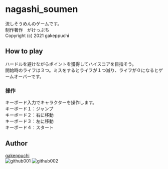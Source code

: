 # nagashi_soumen<br>
流しそうめんのゲームです。<br>
制作著作　がけっぷち<br>
Copyright (c) 2021 gakeppuchi<br>

## How to play<br>
ハードルを避けながらポイントを獲得してハイスコアを目指そう。<br>
開始時のライフは３つ。ミスをするとライフが１つ減り、ライフが０になるとゲームオーバーです。<br>

### 操作<br>
キーボード入力でキャラクターを操作します。<br>
キーボード１：ジャンプ<br>
キーボード２：右に移動<br>
キーボード３：左に移動<br>
キーボード４：スタート<br>

## Author <br>
[gakeppuchi](https://twitter.com/X79nx8rcmAmMqJS) <br>
![github001](https://user-images.githubusercontent.com/71354608/172250820-7ae8c517-da01-48fe-bc4d-5b8ba21e0fe7.jpg)
![github002](https://user-images.githubusercontent.com/71354608/172250838-c7401b08-ccf2-4f98-8519-3627ea8082ca.jpg)
